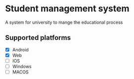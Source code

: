 # Student management system

A system for university to mange the educational process

## Supported platforms
- [x] Android
- [x] Web
- [ ] IOS
- [ ] Windows
- [ ] MACOS
